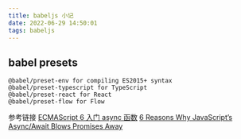 ```yaml
---
title: babeljs 小记 
date: 2022-06-29 14:50:01
tags: babeljs
---
```

## babel presets
```
@babel/preset-env for compiling ES2015+ syntax
@babel/preset-typescript for TypeScript
@babel/preset-react for React
@babel/preset-flow for Flow
```

参考链接
[ECMAScript 6 入门 async 函数](http://es6.ruanyifeng.com/#docs/async)
[6 Reasons Why JavaScript’s Async/Await Blows Promises Away](https://hackernoon.com/6-reasons-why-javascripts-async-await-blows-promises-away-tutorial-c7ec10518dd9)
